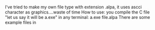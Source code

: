 I've tried to make my own file type with extension .alpa, it uses ascci character as graphics....waste of time
How to use: you compile the C file "let us say it will be a.exe"
in any terminal: a.exe file.alpa
There are some example files in 
